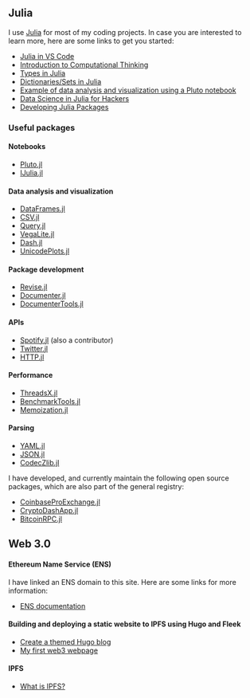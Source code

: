 ## Julia

I use [Julia](https://julialang.org/) for most of my coding projects. In case you are
interested to learn more, here are some links to get you started:

- [Julia in VS Code](https://www.julia-vscode.org/docs/dev/gettingstarted/)
- [Introduction to Computational Thinking](https://computationalthinking.mit.edu/Spring21/)
- [Types in Julia](https://en.wikibooks.org/wiki/Introducing_Julia/Types)
- [Dictionaries/Sets in Julia](https://en.wikibooks.org/wiki/Introducing_Julia/Types)
- [Example of data analysis and visualization using a Pluto notebook](https://github.com/vnegi10/Health_data_analysis)
- [Data Science in Julia for Hackers](https://datasciencejuliahackers.com/)
- [Developing Julia Packages](https://syl1.gitbook.io/julia-language-a-concise-tutorial/language-core/11-developing-julia-packages)

### Useful packages

#### Notebooks
- [Pluto.jl](https://github.com/fonsp/Pluto.jl)
- [IJulia.jl](https://github.com/JuliaLang/IJulia.jl)

#### Data analysis and visualization
- [DataFrames.jl](https://github.com/JuliaData/DataFrames.jl)
- [CSV.jl](https://github.com/JuliaData/CSV.jl)
- [Query.jl](https://github.com/queryverse/Query.jl)
- [VegaLite.jl](https://github.com/queryverse/VegaLite.jl)
- [Dash.jl](https://github.com/plotly/Dash.jl)
- [UnicodePlots.jl](https://github.com/JuliaPlots/UnicodePlots.jl)

#### Package development
- [Revise.jl](https://timholy.github.io/Revise.jl/stable/)
- [Documenter.jl](https://github.com/JuliaDocs/Documenter.jl)
- [DocumenterTools.jl](https://github.com/JuliaDocs/DocumenterTools.jl)

#### APIs
- [Spotify.jl](https://github.com/kwehmeyer/Spotify.jl) (also a contributor)
- [Twitter.jl](https://github.com/randyzwitch/Twitter.jl)
- [HTTP.jl](https://github.com/JuliaWeb/HTTP.jl)

#### Performance
- [ThreadsX.jl](https://github.com/tkf/ThreadsX.jl)
- [BenchmarkTools.jl](https://github.com/JuliaCI/BenchmarkTools.jl)
- [Memoization.jl](https://github.com/marius311/Memoization.jl)

#### Parsing
- [YAML.jl](https://github.com/JuliaData/YAML.jl)
- [JSON.jl](https://github.com/JuliaIO/JSON.jl)
- [CodecZlib.jl](https://github.com/JuliaIO/CodecZlib.jl)

I have developed, and currently maintain the following open source packages, which are 
also part of the general registry:

- [CoinbaseProExchange.jl](https://github.com/vnegi10/CoinbaseProExchange.jl) 
- [CryptoDashApp.jl](https://github.com/vnegi10/CryptoDashApp.jl)
- [BitcoinRPC.jl](https://github.com/vnegi10/BitcoinRPC.jl)

## Web 3.0 

#### Ethereum Name Service (ENS)
I have linked an ENS domain to this site. Here are some links for more information:

- [ENS documentation](https://docs.ens.domains/)

#### Building and deploying a static website to IPFS using Hugo and Fleek
- [Create a themed Hugo blog](https://blog.fleek.co/posts/go-with-hugo-and-fleek)
- [My first web3 webpage](https://dri.es/my-first-web3-webpage)

#### IPFS
- [What is IPFS?](https://docs.ipfs.io/concepts/what-is-ipfs/)